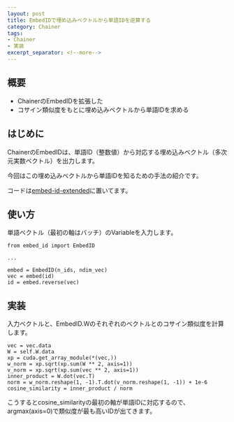 ```yaml
---
layout: post
title: EmbedIDで埋め込みベクトルから単語IDを逆算する
category: Chainer
tags:
- Chainer
- 実装
excerpt_separator: <!--more-->
---
```


## 概要

- ChainerのEmbedIDを拡張した
- コサイン類似度をもとに埋め込みベクトルから単語IDを求める

<!--more-->

## はじめに

ChainerのEmbedIDは、単語ID（整数値）から対応する埋め込みベクトル（多次元実数ベクトル）を出力します。

今回はこの埋め込みベクトルから単語IDを知るための手法の紹介です。

コードは[embed-id-extended](https://github.com/musyoku/embed-id-extended)に置いてます。

## 使い方

単語ベクトル（最初の軸はバッチ）のVariableを入力します。

```
from embed_id import EmbedID

...

embed = EmbedID(n_ids, ndim_vec)
vec = embed(id)
id = embed.reverse(vec)
```

## 実装

入力ベクトルと、EmbedID.Wのそれぞれのベクトルとのコサイン類似度を計算します。

```
vec = vec.data
W = self.W.data
xp = cuda.get_array_module(*(vec,))
w_norm = xp.sqrt(xp.sum(W ** 2, axis=1))
v_norm = xp.sqrt(xp.sum(vec ** 2, axis=1))
inner_product = W.dot(vec.T)
norm = w_norm.reshape(1, -1).T.dot(v_norm.reshape(1, -1)) + 1e-6
cosine_similarity = inner_product / norm
```

こうするとcosine_similarityの最初の軸が単語IDに対応するので、argmax(axis=0)で類似度が最も高いIDが出てきます。